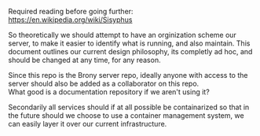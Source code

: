Required reading before going further:<br>
https://en.wikipedia.org/wiki/Sisyphus<br>

So theoretically we should attempt to have an orginization scheme our server, to make it easier to identify what is running, and also maintain.
This document outlines our current design philosophy, its completly ad hoc, and should be changed at any time, for any reason.  

Since this repo is the Brony server repo, ideally anyone with access to the server should also be added as a collaborator on this repo.  
What good is a documentation repository if we aren't using it?  

Secondarily all services should if at all possible be containarized so that in the future should we choose to use a container management system, we can easily layer it over our current infrastructure.
